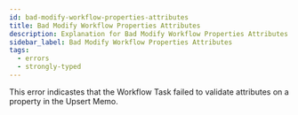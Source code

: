 ```yaml
---
id: bad-modify-workflow-properties-attributes
title: Bad Modify Workflow Properties Attributes
description: Explanation for Bad Modify Workflow Properties Attributes error message, and how to fix it.
sidebar_label: Bad Modify Workflow Properties Attributes
tags:
  - errors
  - strongly-typed
---
```


This error indicastes that the Workflow Task failed to validate attributes on a property in the Upsert Memo.
